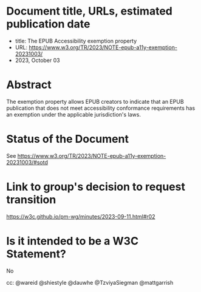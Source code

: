 # Document title, URLs, estimated publication date

- title: The EPUB Accessibility exemption property
- URL: https://www.w3.org/TR/2023/NOTE-epub-a11y-exemption-20231003/
- 2023, October 03 

# Abstract

The exemption property allows EPUB creators to indicate that an EPUB publication that does not meet accessibility conformance requirements has an exemption under the applicable jurisdiction's laws.

# Status of the Document

See https://www.w3.org/TR/2023/NOTE-epub-a11y-exemption-20231003/#sotd

# Link to group's decision to request transition

https://w3c.github.io/pm-wg/minutes/2023-09-11.html#r02

# Is it intended to be a W3C Statement?

No


cc: @wareid @shiestyle @dauwhe @TzviyaSiegman @mattgarrish
